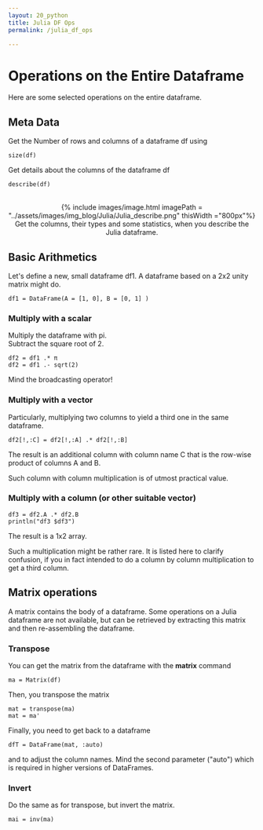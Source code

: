 ```yaml
---
layout: 20_python
title: Julia DF Ops
permalink: /julia_df_ops

---
```


# Operations on the Entire Dataframe

Here are some selected operations on the entire dataframe.


## Meta Data

Get the Number of rows and columns of a dataframe df using
>
    size(df)

Get details about the columns of the dataframe df

>
    describe(df)    

<center>
<br>
{% include images/image.html imagePath = "../assets/images/img_blog/Julia/Julia_describe.png" thisWidth ="800px"%}
Get the columns, their types and some statistics, when you describe the Julia dataframe.
</center>  


## Basic Arithmetics


Let's define a new, small dataframe df1. A dataframe based on a 2x2 unity matrix might do.

>
    df1 = DataFrame(A = [1, 0], B = [0, 1] )

### Multiply with a scalar

Multiply the dataframe with pi.<br>
Subtract the square root of 2.

>
    df2 = df1 .* π
    df2 = df1 .- sqrt(2)

Mind the broadcasting operator!

### Multiply with a vector

Particularly, multiplying two columns to yield a third one in the same dataframe.

>
    df2[!,:C] = df2[!,:A] .* df2[!,:B]

The result is an additional column with column name C that is the row-wise product of columns A and B.

Such column with column multiplication is of utmost practical value.


### Multiply with a column (or other suitable vector)

>
    df3 = df2.A .* df2.B 
    println("df3 $df3")


The result is a 1x2 array.

Such a multiplication might be rather rare. It is listed here to clarify confusion, if you in fact intended to do a column by column multiplication to get a third column.



## Matrix operations

A matrix contains the body of a dataframe. 
Some operations on a Julia dataframe are not available, but can be retrieved by extracting this matrix and then re-assembling the dataframe.


### Transpose

You can get the matrix from the dataframe with the **matrix** command

>
    ma = Matrix(df)

Then, you transpose the matrix

>
    mat = transpose(ma)
    mat = ma'


Finally, you need to get back to a dataframe

>
    dfT = DataFrame(mat, :auto)

and to adjust the column names.
Mind the second parameter ("auto") which is required in higher versions of DataFrames.


### Invert

Do the same as for transpose, but invert the matrix.

>
    mai = inv(ma)


